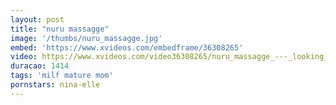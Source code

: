 ```yaml
---
layout: post
title: "nuru massagge"
image: '/thumbs/nuru_massagge.jpg'
embed: 'https://www.xvideos.com/embedframe/36308265'
video: https://www.xvideos.com/video36308265/nuru_massagge_---_looking_for_quick_sex_in_your_area_visit_pickpussy.com
duracao: 1414
tags: 'milf mature mom'
pornstars: nina-elle
---
```

